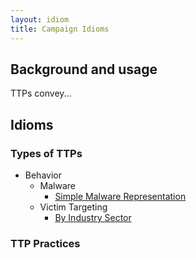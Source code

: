 ```yaml
---
layout: idiom
title: Campaign Idioms
---
```


## Background and usage

TTPs convey...

## Idioms

### Types of TTPs

* Behavior
  * Malware
    * [Simple Malware Representation](/idioms/ttp/simple-malware)
  * Victim Targeting
    * [By Industry Sector](/idioms/ttp/industry-sector)

### TTP Practices

